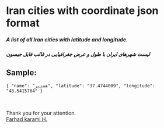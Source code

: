 # Iran cities with coordinate json format

##### A list of all Iran cities with latitude and longitude.
##### لیست شهرهای ایران با طول و عرض جغرافیایی در قالب فایل جیسون

## Sample:

<code>{
    "name": "هشتپر",
    "latitude": "37.4744009",
    "longitude": "48.5415764"
}</code>

<br>

Thank you for your attention.<br>
[Farhad karami H.](https://farhadkarami.ir)

